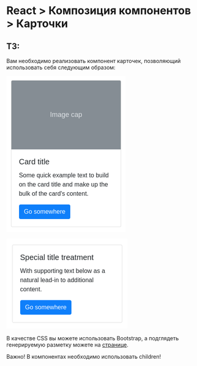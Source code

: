 React > Композиция компонентов > Карточки
===
## ТЗ:

Вам необходимо реализовать компонент карточек, позволяющий использовать себя следующим образом:

![](./assetsForREADME/card1.png)

![](./assetsForREADME/card2.png)

В качестве CSS вы можете использовать Bootstrap, а подглядеть генерируемую разметку можете на [странице]( https://getbootstrap.com/docs/4.3/components/card/).

Важно! В компонентах необходимо использовать children!
